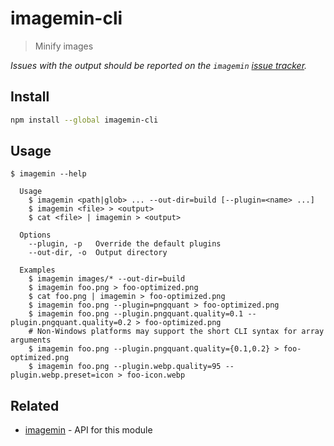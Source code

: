 # imagemin-cli

> Minify images

*Issues with the output should be reported on the `imagemin` [issue tracker](https://github.com/imagemin/imagemin/issues).*

## Install

```sh
npm install --global imagemin-cli
```

## Usage

```
$ imagemin --help

  Usage
    $ imagemin <path|glob> ... --out-dir=build [--plugin=<name> ...]
    $ imagemin <file> > <output>
    $ cat <file> | imagemin > <output>

  Options
    --plugin, -p   Override the default plugins
    --out-dir, -o  Output directory

  Examples
    $ imagemin images/* --out-dir=build
    $ imagemin foo.png > foo-optimized.png
    $ cat foo.png | imagemin > foo-optimized.png
    $ imagemin foo.png --plugin=pngquant > foo-optimized.png
    $ imagemin foo.png --plugin.pngquant.quality=0.1 --plugin.pngquant.quality=0.2 > foo-optimized.png
    # Non-Windows platforms may support the short CLI syntax for array arguments
    $ imagemin foo.png --plugin.pngquant.quality={0.1,0.2} > foo-optimized.png
    $ imagemin foo.png --plugin.webp.quality=95 --plugin.webp.preset=icon > foo-icon.webp
```

## Related

- [imagemin](https://github.com/imagemin/imagemin) - API for this module
